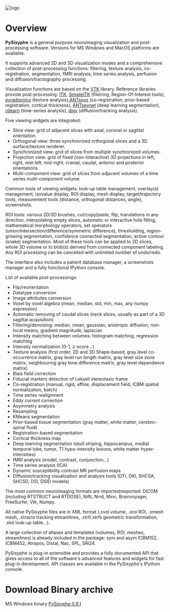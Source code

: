 ![logo](https://github.com/PySisyphe/Sisyphe/logo.png)

Overview
========

**PySisyphe** is a general purpose neuroimaging visualization and post-processing software.
Versions for MS Windows and MacOS platforms are available.

It supports advanced 2D and 3D visualization modes and a comprehensive collection of post-processing functions: filtering, texture analysis, co-registration, segmentation, fMRI analysis, time series analysis, perfusion and diffusion/tractography processing.

Visualization functions are based on the [VTK](https://docs.vtk.org/en/latest/) library. Reference libraries provide post-processing: [ITK](https://simpleitk.org/doxygen/latest/html/), [SimpleITK](https://simpleitk.org/doxygen/latest/html/) (filetring, Region-Of-Interest tools), [pyradiomics](https://pyradiomics.readthedocs.io/en/latest/) (texture analysis),[ANTspyx](https://github.com/ANTsX/ANTsPy) (co-registration, prior-based registration, cortical thickness), [ANTspynet](https://github.com/antsx/antspy) (deep learning segmentation), [nilearn](https://nilearn.github.io/stable/index.html) (time-series analysis), [dipy](https://dipy.org/index.html) (diffusion/tracking analysis).

Five viewing widgets are integrated:

- Slice view: grid of adjacent slices with axial, coronal or sagittal orientation.
- Orthogonal view: three synchronized orthogonal slices and a 3D surface/texture renderer.
- Synchronized view: grid of slices from multiple synchronized volumes.
- Projection view: grid of fixed (non-interactive) 3D projections in left, right, mid-left, mid-right, cranial, caudal, anterior and posterior orientations.
- Multi-component view: grid of slices from adjacent volumes of a time series multi-component volume.

Common tools of viewing widgets: look-up table management, overlay(s) management, isovalue display, ROI display, mesh display, target/trajectory tools, measurement tools (distance, orthogonal distances, angle), screenshots.

ROI tools: various 2D/3D brushes, cut/copy/paste, flip, translations in any direction, interpolating empty slices, automatic or interactive hole filling, mathematical morphology operators, set operators (union/intersection/difference/symmetric difference), thresholding, region-growing segmentation, confidence connected segmentation, active contour (snake) segmentation. Most of these tools can be applied to 2D slices, whole 3D volume or to blob(s) derived from connected component labeling. Any ROI processing can be cancelled with unlimited number of undo/redo.

The interface also includes a patient database manager, a screenshots manager and a fully functional IPython console.

List of available post-processings:

- Flip/reorientation
- Datatype conversion
- Image attributes conversion
- Voxel by voxel algebra (mean, median, std, min, max, any numpy expression)
- Automatic removing of caudal slices (neck slices, usually as part of a 3D sagittal acquisition)
- Filtering/denoising: median, mean, gaussian, anistropic diffusion, non-local means, gradient magnitude, laplacian
- Intensity matching between volumes: histogram matching, regression matching
- Intensity normalization (0-1, z-score...)
- Texture analysis (first order, 2D and 3D Shape-based, gray level co-occurrence matrix, gray level run length matrix, gray level size zone matrix, neighbouring gray tone difference matrix, gray level dependence matrix)
- Biais field correction
- Fiducial markers detection of Leksell stereotaxic frame
- Co-registration (manual, rigid, affine, displacement field, ICBM spatial normalization, batch)
- Time series realignment
- Eddy current correction
- Asymmetry analysis
- Resampling
- KMeans segmentation
- Prior-based tissue segmentation (gray matter, white matter, cerebro-spinal fluid)
- Registration-based segmentation
- Cortical thickness map
- Deep learning segmentation (skull striping, hippocampus, medial temporal lobe, tumor, T1 hypo-intensity lesions, white matter hyper-intensities)
- fMRI analysis (model, contrast, conjunction...)
- Time series analysis (ICA)
- Dynamic susceptibility contrast MR perfusion maps
- Diffusion/tracking visualization and analysis tools (DTI, DKI, SHCSA, SHCSD, DSI, DSID models)

The most common neuroimaging formats are imported/exported: DICOM (including RTSTRUCT and RTDOSE), Nifti, Nrrd, Minc, Brainvoyager, FreeSurfer, Vtk, Numpy.

All native PySisyphe files are in XML format (.xvol volume, .xroi ROI, .xmesh mesh, .xtracts tracking streamlines, .xtrf/.xtrfs geometric transformation, .xlut look-up table...).

A large collection of atlases and templates (volumes, ROI, meshes, streamlines) is already included in the package: sym and asym ICBM152, ICBM452, Atropos, Distal, Nac, SPL, SRI24.

PySisyphe is plug-in extensible and provides a fully documented API that gives access to all of the software's advanced features and widgets for fast plug-in development. API classes are available in the PySisyphe's IPython console.

Download Binary archive
=======================

MS Windows binary [PySisyphe 0.9.1](https://mega.nz/file/NPsCxJjY#lHHyeunjXourE-Sjg8xbJ0qR5i3ld5kytxsFQa3Fwzc)
